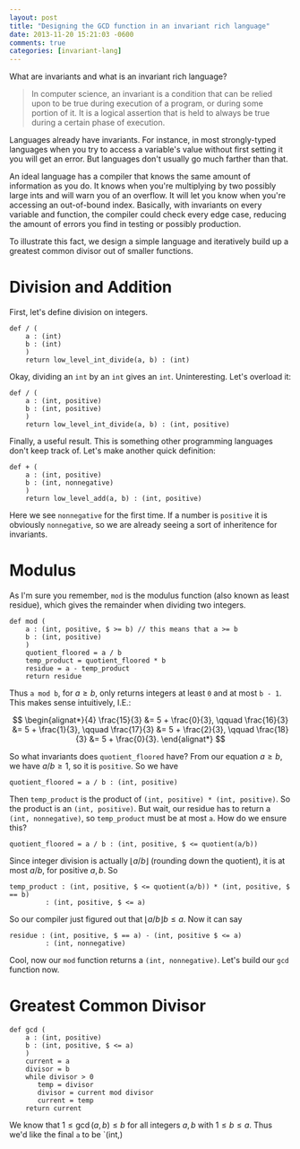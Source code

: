 ```yaml
---
layout: post
title: "Designing the GCD function in an invariant rich language"
date: 2013-11-20 15:21:03 -0600
comments: true
categories: [invariant-lang]
---
```


What are invariants and what is an invariant rich language?

> In computer science, an invariant is a condition that can be relied upon to be true during execution of a program, or during some portion of it. It is a logical assertion that is held to always be true during a certain phase of execution.

Languages already have invariants. For instance, in most strongly-typed languages when you try to access a variable's value without first setting it you will get an error. But languages don't usually go much farther than that.

An ideal language has a compiler that knows the same amount of information as you do. It knows when you're multiplying by two possibly large ints and will warn you of an overflow. It will let you know when you're accessing an out-of-bound index. Basically, with invariants on every variable and function, the compiler could check every edge case, reducing the amount of errors you find in testing or possibly production.

To illustrate this fact, we design a simple language and iteratively build up a greatest common divisor out of smaller functions.

# Division and Addition
First, let's define division on integers.

	def / (
	    a : (int)
	    b : (int)
	    )
	    return low_level_int_divide(a, b) : (int)

Okay, dividing an `int` by an `int` gives an `int`. Uninteresting. Let's overload it:

	def / (
	    a : (int, positive)
	    b : (int, positive)
	    )
	    return low_level_int_divide(a, b) : (int, positive)

Finally, a useful result. This is something other programming languages don't keep track of. Let's make another quick definition:

	def + (
	    a : (int, positive)
	    b : (int, nonnegative)
	    )
	    return low_level_add(a, b) : (int, positive)

Here we see `nonnegative` for the first time. If a number is `positive` it is obviously `nonnegative`, so we are already seeing a sort of inheritence for invariants.

# Modulus
As I'm sure you remember, `mod` is the modulus function (also known as least residue), which gives the remainder when dividing two integers.


	def mod (
	    a : (int, positive, $ >= b) // this means that a >= b
	    b : (int, positive)
	    )
	    quotient_floored = a / b
	    temp_product = quotient_floored * b
	    residue = a - temp_product
	    return residue

Thus `a mod b`, for $a\ge b$, only returns integers at least `0` and at most `b - 1`. This makes sense intuitively, I.E.:

$$
\begin{alignat*}{4}
\frac{15}{3} &= 5 + \frac{0}{3}, \qquad \frac{16}{3} &= 5 + \frac{1}{3},
\qquad
\frac{17}{3} &= 5 + \frac{2}{3}, \qquad \frac{18}{3} &= 5 + \frac{0}{3}.
\end{alignat*}
$$

So what invariants does `quotient_floored` have? From our equation $a\ge b$, we have $a/b\ge 1$, so it is `positive`. So we have

	quotient_floored = a / b : (int, positive)

Then `temp_product` is the product of `(int, positive) * (int, positive)`. So the product is an `(int, positive)`. But wait, our residue has to return a `(int, nonnegative)`, so `temp_product` must be at most `a`. How do we ensure this?

	quotient_floored = a / b : (int, positive, $ <= quotient(a/b))

Since integer division is actually $\lfloor a/b \rfloor$ (rounding down the quotient), it is at most $a/b$, for positive $a,b$. So

	temp_product : (int, positive, $ <= quotient(a/b)) * (int, positive, $ == b)
		     : (int, positive, $ <= a)

So our compiler just figured out that $\lfloor a/b \rfloor b \le a$. Now it can say

	residue : (int, positive, $ == a) - (int, positive $ <= a)
		     : (int, nonnegative)

Cool, now our `mod` function returns a `(int, nonnegative)`. Let's build our `gcd` function now.

# Greatest Common Divisor

	def gcd (
		a : (int, positive)
		b : (int, positive, $ <= a)
		)
	    current = a
	    divisor = b
	    while divisor > 0
	       temp = divisor
	       divisor = current mod divisor
	       current = temp
	    return current

We know that $1\le\gcd(a,b)\le b$ for all integers $a,b$ with $1\le b\le a$. Thus we'd like the final `a` to be `(int,)

<!-- 

# GCD

For all positive integers $a,b$ with $a\ge b$, let $\text{gcd}(a,b)$ be a positive integer at most $b$. Using the [Euclidean algorithm](http://en.wikipedia.org/wiki/Euclidean_algorithm) we can easily implement this function.

	def gcd (
		a : (int, positive)
		b : (int, positive)
		)
	    while b != 0
	       t := b
	       b := a mod b
	       a := t
	    return a


However, we haven't defined `mod`. Let's do that now. For all $a,b\in\mathbb{N}$, let


	def mod (
		a : (int, positive)
		b : (int, positive)
		)
	    quotient_floored = a / b
	    temp_product = quotient_floored * b
	    residue = a - temp_product
	    return residue

Excellent, now how do we implement it? Notice first that we have a `mod` function that we haven't defined, so let's do that. In our pseudocode, a variable's invariants are located to the right in parentheses.


Simple enough. But how will the compiler assign invariants to the return value? Let's think about what invariants `res` should have. Remember that `a modulus b` is the remainder when dividing `a` by `b`. It makes sense that `res` should be an `int` and should satisfy the inequality `0 <= res < b`.

However, as it stands, we don't know what invariants `a / b` will assign! So let's define the `/` operator:

	def /	(
				a : (int)
				b : (int, nonzero)
			)
		res = // some low-level implementation
		return res : (int)

Cool, dividing an `int` by an `int` gives an `int`. Every statically-typed language already gives us that. But really, when we only know that `a` and `b` are `int`s, we can't say much. Consider a stronger definition:

	def /	(
				a : (int, positive)
				b : (int, positive)
			)
		res = // some low-level implementation
		return res : (int)

 -->